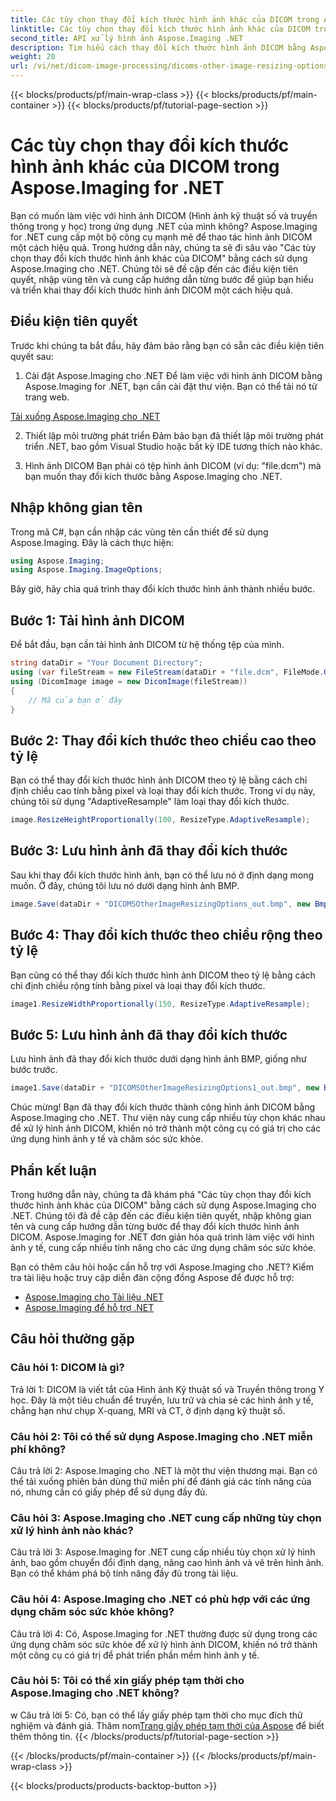 ```yaml
---
title: Các tùy chọn thay đổi kích thước hình ảnh khác của DICOM trong Aspose.Imaging for .NET
linktitle: Các tùy chọn thay đổi kích thước hình ảnh khác của DICOM trong Aspose.Imaging for .NET
second_title: API xử lý hình ảnh Aspose.Imaging .NET
description: Tìm hiểu cách thay đổi kích thước hình ảnh DICOM bằng Aspose.Imaging cho .NET. Hướng dẫn từng bước để xử lý hình ảnh y tế hiệu quả.
weight: 20
url: /vi/net/dicom-image-processing/dicoms-other-image-resizing-options/
---
```


{{< blocks/products/pf/main-wrap-class >}}
{{< blocks/products/pf/main-container >}}
{{< blocks/products/pf/tutorial-page-section >}}

# Các tùy chọn thay đổi kích thước hình ảnh khác của DICOM trong Aspose.Imaging for .NET

Bạn có muốn làm việc với hình ảnh DICOM (Hình ảnh kỹ thuật số và truyền thông trong y học) trong ứng dụng .NET của mình không? Aspose.Imaging for .NET cung cấp một bộ công cụ mạnh mẽ để thao tác hình ảnh DICOM một cách hiệu quả. Trong hướng dẫn này, chúng ta sẽ đi sâu vào "Các tùy chọn thay đổi kích thước hình ảnh khác của DICOM" bằng cách sử dụng Aspose.Imaging cho .NET. Chúng tôi sẽ đề cập đến các điều kiện tiên quyết, nhập vùng tên và cung cấp hướng dẫn từng bước để giúp bạn hiểu và triển khai thay đổi kích thước hình ảnh DICOM một cách hiệu quả.

## Điều kiện tiên quyết

Trước khi chúng ta bắt đầu, hãy đảm bảo rằng bạn có sẵn các điều kiện tiên quyết sau:

1. Cài đặt Aspose.Imaging cho .NET
Để làm việc với hình ảnh DICOM bằng Aspose.Imaging for .NET, bạn cần cài đặt thư viện. Bạn có thể tải nó từ trang web.

[Tải xuống Aspose.Imaging cho .NET](https://releases.aspose.com/imaging/net/)

2. Thiết lập môi trường phát triển
Đảm bảo bạn đã thiết lập môi trường phát triển .NET, bao gồm Visual Studio hoặc bất kỳ IDE tương thích nào khác.

3. Hình ảnh DICOM
Bạn phải có tệp hình ảnh DICOM (ví dụ: "file.dcm") mà bạn muốn thay đổi kích thước bằng Aspose.Imaging cho .NET.

## Nhập không gian tên

Trong mã C#, bạn cần nhập các vùng tên cần thiết để sử dụng Aspose.Imaging. Đây là cách thực hiện:

```csharp
using Aspose.Imaging;
using Aspose.Imaging.ImageOptions;
```

Bây giờ, hãy chia quá trình thay đổi kích thước hình ảnh thành nhiều bước.

## Bước 1: Tải hình ảnh DICOM
Để bắt đầu, bạn cần tải hình ảnh DICOM từ hệ thống tệp của mình.

```csharp
string dataDir = "Your Document Directory";
using (var fileStream = new FileStream(dataDir + "file.dcm", FileMode.Open, FileAccess.Read))
using (DicomImage image = new DicomImage(fileStream))
{
    // Mã của bạn ở đây
}
```

## Bước 2: Thay đổi kích thước theo chiều cao theo tỷ lệ
Bạn có thể thay đổi kích thước hình ảnh DICOM theo tỷ lệ bằng cách chỉ định chiều cao tính bằng pixel và loại thay đổi kích thước. Trong ví dụ này, chúng tôi sử dụng "AdaptiveResample" làm loại thay đổi kích thước.

```csharp
image.ResizeHeightProportionally(100, ResizeType.AdaptiveResample);
```

## Bước 3: Lưu hình ảnh đã thay đổi kích thước
Sau khi thay đổi kích thước hình ảnh, bạn có thể lưu nó ở định dạng mong muốn. Ở đây, chúng tôi lưu nó dưới dạng hình ảnh BMP.

```csharp
image.Save(dataDir + "DICOMSOtherImageResizingOptions_out.bmp", new BmpOptions());
```

## Bước 4: Thay đổi kích thước theo chiều rộng theo tỷ lệ
Bạn cũng có thể thay đổi kích thước hình ảnh DICOM theo tỷ lệ bằng cách chỉ định chiều rộng tính bằng pixel và loại thay đổi kích thước.

```csharp
image1.ResizeWidthProportionally(150, ResizeType.AdaptiveResample);
```

## Bước 5: Lưu hình ảnh đã thay đổi kích thước
Lưu hình ảnh đã thay đổi kích thước dưới dạng hình ảnh BMP, giống như bước trước.

```csharp
image1.Save(dataDir + "DICOMSOtherImageResizingOptions1_out.bmp", new BmpOptions());
```

Chúc mừng! Bạn đã thay đổi kích thước thành công hình ảnh DICOM bằng Aspose.Imaging cho .NET. Thư viện này cung cấp nhiều tùy chọn khác nhau để xử lý hình ảnh DICOM, khiến nó trở thành một công cụ có giá trị cho các ứng dụng hình ảnh y tế và chăm sóc sức khỏe.

## Phần kết luận

Trong hướng dẫn này, chúng ta đã khám phá "Các tùy chọn thay đổi kích thước hình ảnh khác của DICOM" bằng cách sử dụng Aspose.Imaging cho .NET. Chúng tôi đã đề cập đến các điều kiện tiên quyết, nhập không gian tên và cung cấp hướng dẫn từng bước để thay đổi kích thước hình ảnh DICOM. Aspose.Imaging for .NET đơn giản hóa quá trình làm việc với hình ảnh y tế, cung cấp nhiều tính năng cho các ứng dụng chăm sóc sức khỏe.

Bạn có thêm câu hỏi hoặc cần hỗ trợ với Aspose.Imaging cho .NET? Kiểm tra tài liệu hoặc truy cập diễn đàn cộng đồng Aspose để được hỗ trợ:

- [Aspose.Imaging cho Tài liệu .NET](https://reference.aspose.com/imaging/net/)
- [Aspose.Imaging để hỗ trợ .NET](https://forum.aspose.com/)

## Câu hỏi thường gặp

### Câu hỏi 1: DICOM là gì?

Trả lời 1: DICOM là viết tắt của Hình ảnh Kỹ thuật số và Truyền thông trong Y học. Đây là một tiêu chuẩn để truyền, lưu trữ và chia sẻ các hình ảnh y tế, chẳng hạn như chụp X-quang, MRI và CT, ở định dạng kỹ thuật số.

### Câu hỏi 2: Tôi có thể sử dụng Aspose.Imaging cho .NET miễn phí không?

Câu trả lời 2: Aspose.Imaging cho .NET là một thư viện thương mại. Bạn có thể tải xuống phiên bản dùng thử miễn phí để đánh giá các tính năng của nó, nhưng cần có giấy phép để sử dụng đầy đủ.

### Câu hỏi 3: Aspose.Imaging cho .NET cung cấp những tùy chọn xử lý hình ảnh nào khác?

Câu trả lời 3: Aspose.Imaging for .NET cung cấp nhiều tùy chọn xử lý hình ảnh, bao gồm chuyển đổi định dạng, nâng cao hình ảnh và vẽ trên hình ảnh. Bạn có thể khám phá bộ tính năng đầy đủ trong tài liệu.

### Câu hỏi 4: Aspose.Imaging cho .NET có phù hợp với các ứng dụng chăm sóc sức khỏe không?

Câu trả lời 4: Có, Aspose.Imaging for .NET thường được sử dụng trong các ứng dụng chăm sóc sức khỏe để xử lý hình ảnh DICOM, khiến nó trở thành một công cụ có giá trị để phát triển phần mềm hình ảnh y tế.

### Câu hỏi 5: Tôi có thể xin giấy phép tạm thời cho Aspose.Imaging cho .NET không?
w
 Câu trả lời 5: Có, bạn có thể lấy giấy phép tạm thời cho mục đích thử nghiệm và đánh giá. Thăm nom[Trang giấy phép tạm thời của Aspose](https://purchase.aspose.com/temporary-license/) để biết thêm thông tin.
{{< /blocks/products/pf/tutorial-page-section >}}

{{< /blocks/products/pf/main-container >}}
{{< /blocks/products/pf/main-wrap-class >}}

{{< blocks/products/products-backtop-button >}}
